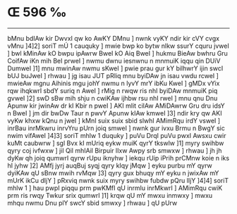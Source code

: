# Œ 596 ‰
---
bMnu bdIAw kir DwvxI qw ko AwKY DMnu ] nwnk vyKY ndir kir cVY cvgx
vMnu ]4]2] soriT mÚ 1 cauquky ] mwie bwp ko bytw nIkw ssurY cquru
jvweI ] bwl kMinAw kO bwpu ipAwrw BweI kO Aiq BweI ] hukmu BieAw
bwhru Gru CoifAw iKn mih BeI prweI ] nwmu dwnu iesnwnu n mnmuiK iqqu
qin DUiV DumweI ]1] mnu mwinAw nwmu sKweI ] pwie prau gur kY bilhwrY
ijin swcI bUJ buJweI ] rhwau ] jg isau JUT pRIiq mnu byiDAw jn isau
vwdu rcweI ] mwieAw mgnu Aihinis mgu johY nwmu n lyvY mrY ibKu KweI ]
gMDx vYix rqw ihqkwrI sbdY suriq n AweI ] rMig n rwqw ris nhI
byiDAw mnmuiK piq gvweI ]2] swD sBw mih shju n cwiKAw ijhbw rsu
nhI rweI ] mnu qnu Dnu Apunw kir jwinAw dr kI Kbir n pweI ] AKI
mIit cilAw AMiDAwrw Gru dru idsY n BweI ] jm dir bwDw Taur n pwvY
Apunw kIAw kmweI ]3] ndir kry qw AKI vyKw khxw kQnu n jweI ]
kMnI suix suix sbid slwhI AMimRqu irdY vsweI ] inrBau inrMkwru inrvYru
pUrn joiq smweI ] nwnk gur ivxu Brmu n BwgY sic nwim vifAweI
]4]3] soriT mhlw 1 duquky ] puVu DrqI puVu pwxI Awsxu cwir kuMt
caubwrw ] sgl Bvx kI mUriq eykw muiK qyrY tkswlw ]1] myry swihbw qyry
coj ivfwxw ] jil Qil mhIAil Birpuir lIxw Awpy srb smwxw ] rhwau
] jh jh dyKw qh joiq qumwrI qyrw rUpu iknyhw ] iekqu rUip iPrih prCMnw
koie n iks hI jyhw ]2] AMfj jyrj auqBuj syqj qyry kIqy jMqw ] eyku
purbu mY qyrw dyiKAw qU sBnw mwih rvMqw ]3] qyry gux bhuqy mY eyku n
jwixAw mY mUrK ikCu dIjY ] pRxviq nwnk suix myry swihbw fubdw pQru lIjY
]4]4] soriT mhlw 1 ] hau pwpI piqqu prm pwKMfI qU inrmlu inrMkwrI
] AMimRqu cwiK prm ris rwqy Twkur srix qumwrI ]1] krqw qU mY mwxu
inmwxy ] mwxu mhqu nwmu Dnu plY swcY sbid smwxy ] rhwau ] qU pUrw
####
